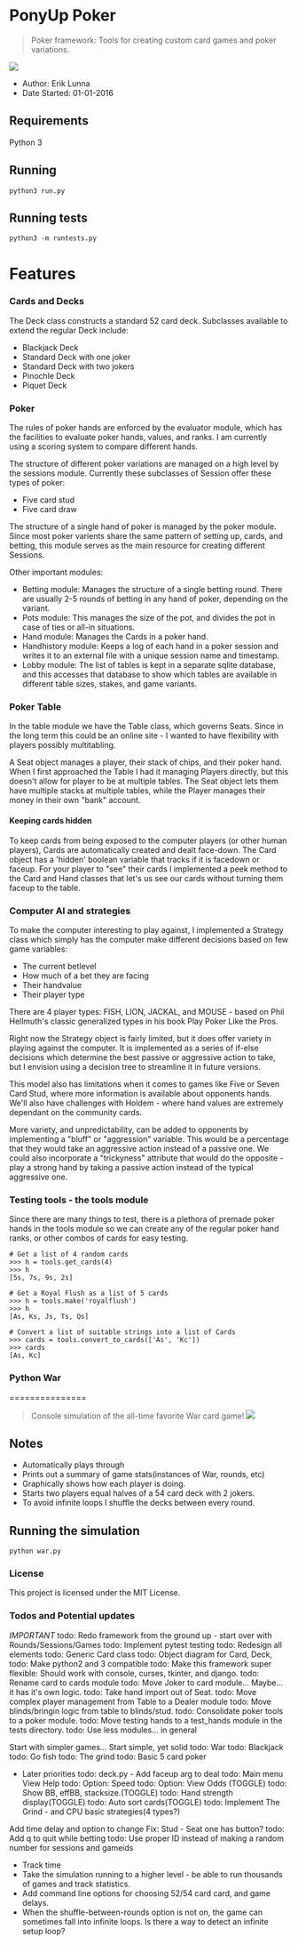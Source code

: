 PonyUp Poker
===============

> Poker framework: Tools for creating custom card games and poker variations.

![](ponyup.png)

* Author: Erik Lunna
* Date Started: 01-01-2016

## Requirements

Python 3

## Running 
```
python3 run.py
```

## Running tests
```
python3 -m runtests.py
```

# Features

### Cards and Decks
The Deck class constructs a standard 52 card deck. Subclasses available to extend the regular Deck include:
* Blackjack Deck
* Standard Deck with one joker
* Standard Deck with two jokers
* Pinochle Deck
* Piquet Deck

### Poker 
The rules of poker hands are enforced by the evaluator module, which has the
facilities to evaluate poker hands, values, and ranks. I am currently using a
scoring system to compare different hands. 

The structure of different poker variations are managed on a high level by the
sessions module. Currently these subclasses of Session offer these types of poker:
* Five card stud
* Five card draw

The structure of a single hand of poker is managed by the poker module. Since
most poker varients share the same pattern of setting up, cards, and betting,
this module serves as the main resource for creating different Sessions.

Other important modules:
* Betting module: Manages the structure of a single betting round. There are
    usually 2-5 rounds of betting in any hand of poker, depending on the
    variant.
* Pots module: This manages the size of the pot, and divides the pot in case
    of ties or all-in situations.
* Hand module: Manages the Cards in a poker hand.
* Handhistory module: Keeps a log of each hand in a poker session and writes
    it to an external file with a unique session name and timestamp.
* Lobby module: The list of tables is kept in a separate sqlite database,
    and this accesses that database to show which tables are available in
    different table sizes, stakes, and game variants.

### Poker Table
In the table module we have the Table class, which governs Seats. Since in the
long term this could be an online site - I wanted to have flexibility with
players possibly multitabling. 

A Seat object manages a player, their stack of chips, and their poker hand. When 
I first approached the Table I had it managing Players directly, but this
doesn't allow for player to be at multiple tables. The Seat object lets them
have multiple stacks at multiple tables, while the Player manages their money in
their own "bank" account.

#### Keeping cards hidden

To keep cards from being exposed to the computer players (or other human
players), Cards are automatically created and dealt face-down. The Card object
has a 'hidden' boolean variable that tracks if it is facedown or faceup. For your player
to "see" their cards I implemented a peek method to the Card and Hand classes
that let's us see our cards without turning them faceup to the table.


### Computer AI and strategies
To make the computer interesting to play against, I implemented a Strategy class
which simply has the computer make different decisions based on few game
variables:
* The current betlevel
* How much of a bet they are facing
* Their handvalue
* Their player type

There are 4 player types: FISH, LION, JACKAL, and MOUSE - based on Phil
Hellmuth's classic generalized types in his book Play Poker Like the Pros.

Right now the Strategy object is fairly limited, but it does offer variety in
playing against the computer. It is implemented as a series of if-else decisions
which determine the best passive or aggressive action to take, but I envision 
using a decision tree to streamline it in future versions.

This model also has limitations when it comes to games like Five or Seven Card
Stud, where more information is available about opponents hands. We'll also have
challenges with Holdem - where hand values are extremely dependant on the
community cards.

More variety, and unpredictability, can be added to opponents by implementing a
"bluff" or "aggression" variable. This would be a percentage that they would take an
aggressive action instead of a passive one. We could also incorporate a
"trickyness" attribute that would do the opposite - play a strong hand by taking
a passive action instead of the typical aggressive one.


### Testing tools - the tools module
Since there are many things to test, there is a plethora of premade poker hands
in the tools module so we can create any of the regular poker hand ranks, or
other combos of cards for easy testing.
```
# Get a list of 4 random cards
>>> h = tools.get_cards(4) 
>>> h
[5s, 7s, 9s, 2s]

# Get a Royal Flush as a list of 5 cards
>>> h = tools.make('royalflush')
>>> h
[As, Ks, Js, Ts, Qs]

# Convert a list of suitable strings into a list of Cards
>>> cards = tools.convert_to_cards(['As', 'Kc'])  
>>> cards
[As, Kc]
```


### Python War
===============
> Console simulation of the all-time favorite War card game!
![](war_end.png)

## Notes
- Automatically plays through
- Prints out a summary of game stats(instances of War, rounds, etc)
- Graphically shows how each player is doing.
- Starts two players equal halves of a 54 card deck with 2 jokers.
- To avoid infinite loops I shuffle the decks between every round.

## Running the simulation
```
python war.py
```

### License

This project is licensed under the MIT License.


### Todos and Potential updates

*IMPORTANT*
todo: Redo framework from the ground up - start over with Rounds/Sessions/Games
todo: Implement pytest testing
todo: Redesign all elements
todo: Generic Card class
todo: Object diagram for Card, Deck, 
todo: Make python2 and 3 compatible
todo: Make this framework super flexible: Should work with console, curses, tkinter, and django.
todo: Rename card to cards module
todo: Move Joker to card module... Maybe... it has it's own logic.
todo: Take hand import out of Seat.
todo: Move complex player management from Table to a Dealer module
todo: Move blinds/bringin logic from table to blinds/stud.
todo: Consolidate poker tools to a poker module.
todo: Move testing hands to a test_hands module in the tests directory.
todo: Use less modules... in general

Start with simpler games... Start simple, yet solid
todo: War
todo: Blackjack
todo: Go fish
todo: The grind 
todo: Basic 5 card poker



* Later priorities
todo: deck.py -  Add faceup arg to deal
todo: Main menu View Help
todo: Option: Speed
todo: Option: View Odds (TOGGLE)
todo: Show BB, effBB, stacksize.(TOGGLE)
todo: Hand strength display(TOGGLE)
todo: Auto sort cards(TOGGLE)
todo: Implement The Grind - and CPU basic strategies(4 types?)

Add time delay and option to change
Fix: Stud - Seat one has button?
todo: Add q to quit while betting
todo: Use proper ID instead of making a random number for sessions and gameids


* Track time
* Take the simulation running to a higher level - be able to run thousands of games and
  track statistics.
* Add command line options for choosing 52/54 card card, and game delays.
* When the shuffle-between-rounds option is not on, the game can sometimes fall into
  infinite loops.  Is there a way to detect an infinite setup loop?


